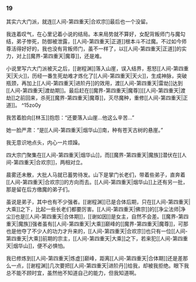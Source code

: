 ### 19

其实六大门派，就连[[人间-第四重天|合欢宗]]最后也一个没留。

我连着叹气，在心里记着小说的结局。本来局势就不算好，女配背叛师门与魔勾结，弟子惨死，防御被泄露，[[人间-第四重天|正道]]根本斗不过魔。不过如今师尊活得好好的，我也没有背叛师门，虽不一样了，以[[人间-第四重天|正道]]的实力，对上[[魔界-第四重天|魔尊]]，还是难。

小说里写六大门派被灭之后，[[谢程渊]]落入山崖，误入结界，惹怒[[人间-第四重天|天火]]，历经一番生死劫难才炼化了[[人间-第四重天|天火]]，生成神脉，突破瓶颈，再加上[[人间-第四重天|进阶丹]]的效用，渡[[人间-第四重天|雷劫]]达到[[人间-第四重天|渡劫期]]。最后赶在[[魔界-第四重天|魔尊]][[人间-第四重天|渡劫]]之前回来，杀死[[魔界-第四重天|魔尊]]，灭尽魔种，重修[[人间-第四重天|正道]]。 ^15zo0y

我苦着脸向[[林玉]]抱怨：“还要落入山崖...他这么辛苦...”

她一脸严肃：“是[[人间-第四重天|烟华山]]南，种有苍天古树的悬崖。”

我无意识地点头，内心一片烦躁。

四大宗门聚集在[[人间-第四重天|烟华山]]，而[[魔界-第四重天|魔族]]潜伏在[[人间-第四重天|合欢宗]]，两相对立。

晨雾还未散，大批人马就已蓄势待发。山下是掌门长老们，带着些弟子，直奔着[[人间-第四重天|合欢宗]]的方向而去。[[人间-第四重天|烟华山]]上还有另一批，那是留在后方缴魔的弟子们。

虽说是弟子，其中也有不少强者。[[谢程渊]]已是合体后期，只在[[人间-第四重天|大乘]]之下，比起一些长老们都要厉害。[[人间-第四重天|佛宗]]的[[净尘法师|净尘]]也是[[人间-第四重天|合体期]]，[[谢如因]]是女主，自然不会差。[[魔界-第四重天|魔族]]强者虽有[[人间-第四重天|大乘]]巅峰的[[魔界-第四重天|魔尊]]，可那也是他夺了不少人的功力才升来的，[[人间-第四重天|合欢宗]]也只有一位[[人间-第四重天|大乘]]前期的宗主，[[人间-第四重天|大乘]]之下，若来犯[[人间-第四重天|烟华山]]，便不必惧怕。

我已修炼到[[人间-第四重天|炼虚]]巅峰，距离[[人间-第四重天|合体期]]还是差那么一点，[[谢程渊]]几次要把[[人间-第四重天|进阶丹]]给我，却被我拒绝。眼下我总不能不顾时宜，虽然他不知道自己的能力，但我知道啊。